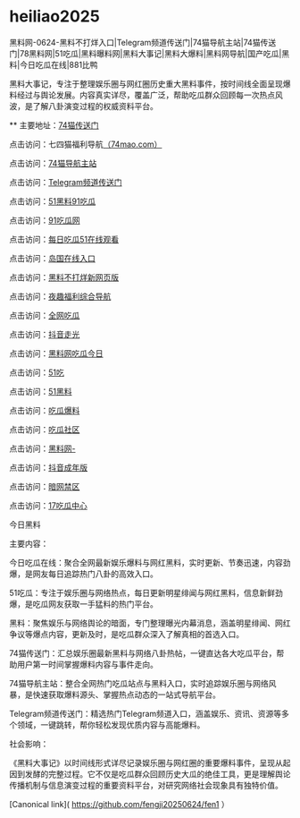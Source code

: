 # heiliao2025
黑料网-0624-黑料不打烊入口|Telegram频道传送门|74猫导航主站|74猫传送门|78黑料网|51吃瓜|黑料曝料网|黑料大事记|黑料大爆料|黑料网导航|国产吃瓜|黑料|今日吃瓜在线|881比鸭

黑料大事记，专注于整理娱乐圈与网红圈历史重大黑料事件，按时间线全面呈现爆料经过与舆论发展。内容真实详尽，覆盖广泛，帮助吃瓜群众回顾每一次热点风波，是了解八卦演变过程的权威资料平台。

** 主要地址：<a href="https://74mao.com/">74猫传送门</a>

点击访问：七四猫福利导航<a href="https://74mao.com/">（74mao.com）</a>

点击访问：<a href="https://74mao.com/">74猫导航主站</a>

点击访问：<a href="https://74mao.com/">Telegram频道传送门</a>

点击访问：<a href="https://heiliaowang001.pages.dev/">51黑料91吃瓜</a>

点击访问：<a href="https://pi001.pages.dev/">91吃瓜网</a>

点击访问：<a href="https://meiridayi.pages.dev/">每日吃瓜51在线观看</a>

点击访问：<a href="https://she17-1.pages.dev/">岛国在线入口</a>

点击访问：<a href="https://heiliaozheng11.pages.dev/">黑料不打烊新网页版</a>

点击访问：<a href="https://she002.pages.dev/">夜趣福利综合导航</a>

点击访问：<a href="https://cg4-23.pages.dev/">全网吃瓜</a>

点击访问：<a href="https://dy10-23.pages.dev/">抖音走光</a>

点击访问：<a href="https://remenshi.pages.dev/">黑料网吃瓜今日</a>

点击访问：<a href="https://li02.pages.dev/">51吃</a>

点击访问：<a href="https://she22-01.pages.dev/">51黑料</a>

点击访问：<a href="https://wuyichi01.pages.dev/">吃瓜爆料</a>

点击访问：<a href="https://cg863.pages.dev/">吃瓜社区</a>

点击访问：<a href="https://li72-1.pages.dev/">黑料网-</a>

点击访问：<a href="https://dy5-07.pages.dev/">抖音成年版</a>

点击访问：<a href="https://pi13.pages.dev/">暗网禁区</a>

点击访问：<a href="https://jinrichi1.pages.dev/">17吃瓜中心</a>

今日黑料

主要内容：

今日吃瓜在线：聚合全网最新娱乐爆料与网红黑料，实时更新、节奏迅速，内容劲爆，是网友每日追踪热门八卦的高效入口。

51吃瓜：专注于娱乐圈与网络热点，每日更新明星绯闻与网红黑料，信息新鲜劲爆，是吃瓜网友获取一手猛料的热门平台。

黑料：聚焦娱乐与网络舆论的暗面，专门整理曝光内幕消息，涵盖明星绯闻、网红争议等爆点内容，更新及时，是吃瓜群众深入了解真相的首选入口。

74猫传送门：汇总娱乐圈最新黑料与网络八卦热帖，一键直达各大吃瓜平台，帮助用户第一时间掌握爆料内容与事件走向。

74猫导航主站：整合全网热门吃瓜站点与黑料入口，实时追踪娱乐圈与网络风暴，是快速获取爆料源头、掌握热点动态的一站式导航平台。

Telegram频道传送门：精选热门Telegram频道入口，涵盖娱乐、资讯、资源等多个领域，一键跳转，帮你轻松发现优质内容与高能爆料。

社会影响：

《黑料大事记》以时间线形式详尽记录娱乐圈与网红圈的重要爆料事件，呈现从起因到发酵的完整过程。它不仅是吃瓜群众回顾历史大瓜的绝佳工具，更是理解舆论传播机制与信息演变过程的重要资料平台，对研究网络社会现象具有独特价值。

[Canonical link]( https://github.com/fengji20250624/fen1 ）
